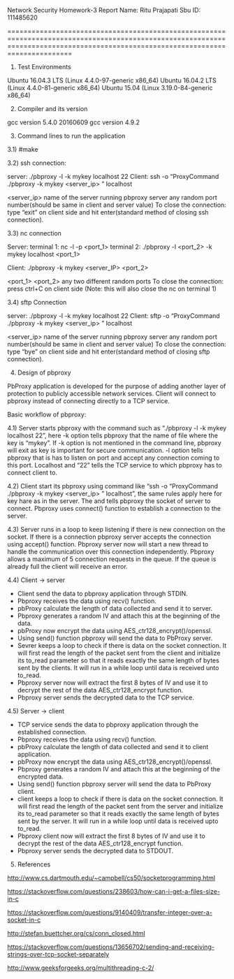 

Network Security Homework-3 Report
Name: Ritu Prajapati
Sbu ID: 111485620

==================================================================================================================================================================================


1. Test Environments

Ubuntu 16.04.3 LTS (Linux 4.4.0-97-generic x86_64)
Ubuntu 16.04.2 LTS (Linux 4.4.0-81-generic x86_64)
Ubuntu 15.04 (Linux 3.19.0-84-generic x86_64)



2. Compiler and its version

gcc version 5.4.0 20160609
gcc version 4.9.2



3. Command lines to run the application

3.1) #make


3.2) ssh connection:

server: ./pbproxy -l <port> -k mykey localhost 22
Client: ssh -o “ProxyCommand ./pbproxy -k mykey <server_ip> <port>” localhost

<server_ip> name of the server running pbproxy server
<port> any random port number(should be same in client and server <port> value)
To close the connection: type “exit” on client side and hit enter(standard method of closing ssh connection).


3.3) nc connection

Server: 
terminal 1: nc -l -p <port_1> 
terminal 2: ./pbproxy -l <port_2> -k mykey localhost <port_1>

Client: ./pbproxy -k mykey <server_IP> <port_2>

<port_1> <port_2> any two different random ports
To close the connection: press ctrl+C on client side (Note: this will also close the nc on terminal 1)


3.4) sftp Connection

server: ./pbproxy -l <port> -k mykey localhost 22
Client: sftp -o “ProxyCommand ./pbproxy -k mykey <server_ip> <port>” localhost


<server_ip> name of the server running pbproxy server
<port> any random port number(should be same in client and server <port> value)
To close the connection: type “bye” on client side and hit enter(standard method of closing sftp connection).


4. Design of pbproxy


PbProxy application is developed for the purpose of adding another layer of protection to publicly accessible network services. Client will connect to pbproxy instead of connecting directly to a TCP service. 


Basic workflow of pbproxy:

4.1) Server starts pbproxy with the command such as “./pbproxy -l <port> -k mykey localhost 22”, here -k option tells pbproxy that the name of file where the key is “mykey”. If -k option is not mentioned in the command line, pbproxy will exit as key is important for secure communication. -l option tells pbproxy that is has to listen on port <port> and accept any connection coming to this port. Localhost and “22” tells the TCP service to which pbproxy has to connect client to.

4.2) Client start its pbproxy using command like “ssh -o “ProxyCommand ./pbproxy -k mykey <server_ip> <port>” localhost”, the same rules apply here for key hare as in the server. The <server> and <port> tells pbproxy the socket of server to connect. Pbproxy uses connect() function to establish a connection to the server.

4.3) Server runs in a loop to keep listening if there is new connection on the socket. If there is a connection pbproxy server accepts the connection using accept() function. Pbproxy server now will start a new thread to handle the communication over this connection independently. Pbproxy allows a maximum of 5 connection requests in the queue. If the queue is already full the client will receive an error.

4.4) Client -> server

- Client send the data to pbproxy application through STDIN.
- Pbproxy receives the data using recv() function. 
- pbProxy calculate the length of data collected and send it to server.
- Pbproxy generates a random IV and attach this at the beginning of the data.
- pbProxy now encrypt the data using AES_ctr128_encrypt()/openssl.
- Using send() function pbproxy will send the data to PbProxy server.
- Sevrer keeps a loop to check if there is data on the socket connection. It will first read the length of the packet sent from the client and initialize its to_read parameter so that it reads exactly the same length of bytes sent by the clients. It will run in a while loop until data is received unto to_read.
- Pbproxy server now will extract the first 8 bytes of IV and use it to decrypt the rest of the data AES_ctr128_encrypt function.
- Pbproxy server sends the decrypted data to the TCP service.

4.5) Server -> client

- TCP service sends the data to pbproxy application through the established connection.
- Pbproxy receives the data using recv() function. 
- pbProxy calculate the length of data collected and send it to client application.
- pbProxy now encrypt the data using AES_ctr128_encrypt()/openssl.
- Pbproxy generates a random IV and attach this at the beginning of the encrypted data.
- Using send() function pbproxy server will send the data to PbProxy client.
- client keeps a loop to check if there is data on the socket connection. It will first read the length of the packet sent from the server and initialize its to_read parameter so that it reads exactly the same length of bytes sent by the server. It will run in a while loop until data is received upto to_read.
- Pbproxy client now will extract the first 8 bytes of IV and use it to decrypt the rest of the data AES_ctr128_encrypt function.
- Pbproxy server sends the decrypted data to STDOUT.



5. References

http://www.cs.dartmouth.edu/~campbell/cs50/socketprogramming.html

https://stackoverflow.com/questions/238603/how-can-i-get-a-files-size-in-c

https://stackoverflow.com/questions/9140409/transfer-integer-over-a-socket-in-c

http://stefan.buettcher.org/cs/conn_closed.html

https://stackoverflow.com/questions/13656702/sending-and-receiving-strings-over-tcp-socket-separately

http://www.geeksforgeeks.org/multithreading-c-2/
